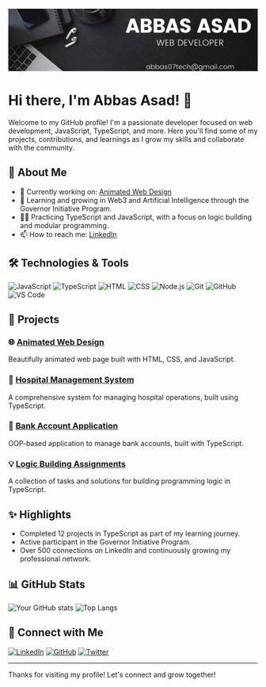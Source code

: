 <img src="https://github.com/abbas-asad/abbas-asad/blob/main/bannerlin.jpg"></img>



# Hi there, I'm Abbas Asad! 👋

Welcome to my GitHub profile! I'm a passionate developer focused on web development, JavaScript, TypeScript, and more. Here you'll find some of my projects, contributions, and learnings as I grow my skills and collaborate with the community.

## 🚀 About Me

- 🔭 Currently working on: [Animated Web Design](https://abbas-asad.github.io/animated-web-design/)
- 🌱 Learning and growing in Web3 and Artificial Intelligence through the Governor Initiative Program.
- 👨‍💻 Practicing TypeScript and JavaScript, with a focus on logic building and modular programming.
- 📫 How to reach me: [LinkedIn](https://www.linkedin.com/in/your-profile-link)

## 🛠️ Technologies & Tools

![JavaScript](https://img.shields.io/badge/-JavaScript-333?style=flat&logo=javascript)
![TypeScript](https://img.shields.io/badge/-TypeScript-333?style=flat&logo=typescript)
![HTML](https://img.shields.io/badge/-HTML-333?style=flat&logo=html5)
![CSS](https://img.shields.io/badge/-CSS-333?style=flat&logo=css3)
![Node.js](https://img.shields.io/badge/-Node.js-333?style=flat&logo=node.js)
![Git](https://img.shields.io/badge/-Git-333?style=flat&logo=git)
![GitHub](https://img.shields.io/badge/-GitHub-333?style=flat&logo=github)
![VS Code](https://img.shields.io/badge/-VS%20Code-333?style=flat&logo=visual-studio-code)

## 💼 Projects

### 🌐 [Animated Web Design](https://abbas-asad.github.io/animated-web-design/)
Beautifully animated web page built with HTML, CSS, and JavaScript.

### 🏥 [Hospital Management System](https://github.com/abbas-asad/hospital-management-system)
A comprehensive system for managing hospital operations, built using TypeScript.

### 🏦 [Bank Account Application](https://github.com/abbas-asad/bank-account-app)
OOP-based application to manage bank accounts, built with TypeScript.

### 💡 [Logic Building Assignments](https://github.com/abbas-asad/logic-building-assignments)
A collection of tasks and solutions for building programming logic in TypeScript.

## ✨ Highlights

- Completed 12 projects in TypeScript as part of my learning journey.
- Active participant in the Governor Initiative Program.
- Over 500 connections on LinkedIn and continuously growing my professional network.

## 📊 GitHub Stats

![Your GitHub stats](https://github-readme-stats.vercel.app/api?username=abbas-asad&show_icons=true&theme=radical)
![Top Langs](https://github-readme-stats.vercel.app/api/top-langs/?username=abbas-asad&layout=compact&theme=radical)

## 🤝 Connect with Me

[![LinkedIn](https://img.shields.io/badge/-LinkedIn-333?style=flat&logo=linkedin)](https://www.linkedin.com/in/your-profile-link)
[![GitHub](https://img.shields.io/badge/-GitHub-333?style=flat&logo=github)](https://github.com/abbas-asad)
[![Twitter](https://img.shields.io/badge/-Twitter-333?style=flat&logo=twitter)](https://twitter.com/your-profile-link)

---

Thanks for visiting my profile! Let's connect and grow together!
